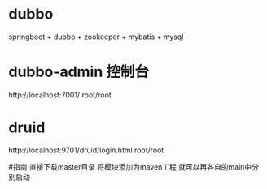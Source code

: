 # dubbo
springboot + dubbo + zookeeper + mybatis + mysql
# dubbo-admin 控制台
http://localhost:7001/ root/root
# druid
http://localhost:9701/druid/login.html  root/root


#指南
直接下载master目录
将模块添加为maven工程
就可以再各自的main中分别启动
